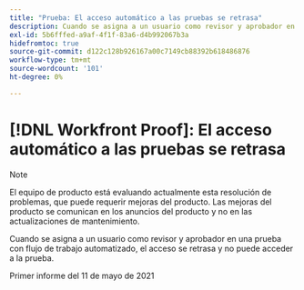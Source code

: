 ```yaml
---
title: "Prueba: El acceso automático a las pruebas se retrasa"
description: Cuando se asigna a un usuario como revisor y aprobador en una prueba con flujo de trabajo automatizado, el acceso se retrasa y no puede acceder a la prueba.
exl-id: 5b6fffed-a9af-4f1f-83a6-d4b992067b3a
hidefromtoc: true
source-git-commit: d122c128b926167a00c7149cb88392b618486876
workflow-type: tm+mt
source-wordcount: '101'
ht-degree: 0%

---
```


# [!DNL Workfront Proof]: El acceso automático a las pruebas se retrasa

>[!NOTE]
>
>El equipo de producto está evaluando actualmente esta resolución de problemas, que puede requerir mejoras del producto. Las mejoras del producto se comunican en los anuncios del producto y no en las actualizaciones de mantenimiento.

Cuando se asigna a un usuario como revisor y aprobador en una prueba con flujo de trabajo automatizado, el acceso se retrasa y no puede acceder a la prueba.

Primer informe del 11 de mayo de 2021
